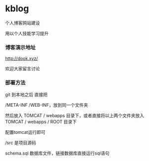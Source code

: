 # kblog

个人博客网站建设

用以个人技能学习提升

### 博客演示地址

  http://dook.xyz/
  
  欢迎大家留言讨论

### 部署方法

git 到本地之后 直接把

/META-INF
/WEB-INF，放到同一个文件夹

然后放入 TOMCAT / webapps 目录下，或者直接将以上两个文件夹放入 TOMCAT / webapps / ROOT 目录下

配置tomcat运行即可

/src 是项目源码

schema.sql 数据库文件，链接数据库直接运行sql语句
